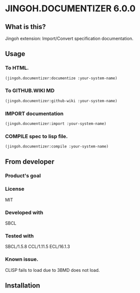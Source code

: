 # JINGOH.DOCUMENTIZER 6.0.0
## What is this?
Jingoh extension: Import/Convert specification documentation.

## Usage
### To HTML.

```lisp
(jingoh.documentizer:documentize :your-system-name)
```

### To GITHUB.WIKI MD

```lisp
(jingoh.documentizer:github-wiki :your-system-name)
```

### IMPORT documentation

```lisp
(jingoh.documentizer:import :your-system-name)
```

### COMPILE spec to lisp file.

```lisp
(jingoh.documentizer:compile :your-system-name)
```

## From developer

### Product's goal

### License
MIT
### Developed with
SBCL
### Tested with
SBCL/1.5.8
CCL/1.11.5
ECL/16.1.3

### Known issue.
CLISP fails to load due to 3BMD does not load.

## Installation

